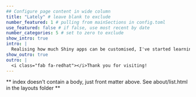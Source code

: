 ```yaml
---
## Configure page content in wide column
title: "Lately" # leave blank to exclude
number_featured: 1 # pulling from mainSections in config.toml
use_featured: false # if false, use most recent by date
number_categories: 5 # set to zero to exclude
show_intro: true
intro: |
  Realising how much Shiny apps can be customised, I've started learning other web technologies including JavaScript, CSS and HTML.
show_outro: true
outro: |
  <i class="fab fa-redhat"></i>Thank you for visiting!
---
```


** index doesn't contain a body, just front matter above.
See about/list.html in the layouts folder **
